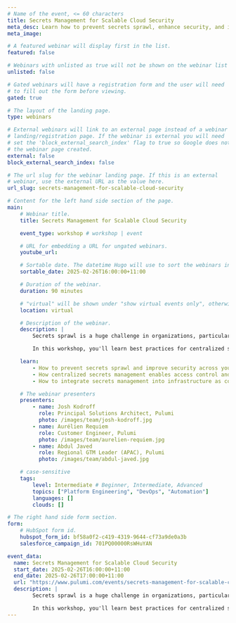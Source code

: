 ```yaml
---
# Name of the event, <= 60 characters
title: Secrets Management for Scalable Cloud Security
meta_desc: Learn how to prevent secrets sprawl, enhance security, and integrate centralized secrets management into your platform engineering workflows.
meta_image:

# A featured webinar will display first in the list.
featured: false

# Webinars with unlisted as true will not be shown on the webinar list
unlisted: false

# Gated webinars will have a registration form and the user will need
# to fill out the form before viewing.
gated: true

# The layout of the landing page.
type: webinars

# External webinars will link to an external page instead of a webinar
# landing/registration page. If the webinar is external you will need
# set the 'block_external_search_index' flag to true so Google does not index
# the webinar page created.
external: false
block_external_search_index: false

# The url slug for the webinar landing page. If this is an external
# webinar, use the external URL as the value here.
url_slug: secrets-management-for-scalable-cloud-security

# Content for the left hand side section of the page.
main:
    # Webinar title.
    title: Secrets Management for Scalable Cloud Security

    event_type: workshop # workshop | event

    # URL for embedding a URL for ungated webinars.
    youtube_url: 

    # Sortable date. The datetime Hugo will use to sort the webinars in date order.
    sortable_date: 2025-02-26T16:00:00+11:00

    # Duration of the webinar.
    duration: 90 minutes

    # "virtual" will be shown under "show virtual events only", otherwise shown as City, State (seattle, wa)
    location: virtual

    # Description of the webinar.
    description: |
        Secrets sprawl is a huge challenge in organizations, particularly for platform engineering teams responsible for securing infrastructure at scale. When you have secrets stored in many places, how do you ensure that practitioners only have access to what they need, and how do you manage and view that access in a single place?

        In this workshop, you'll learn best practices for centralized secrets management to help prevent sprawl, strengthen security, and improve developer experience. We'll explore how to integrate secrets management into your infrastructure and platform engineering workflows, ensuring teams have secure, streamlined access to the credentials they need—without compromising security.

    learn:
        - How to prevent secrets sprawl and improve security across your cloud environments.
        - How centralized secrets management enables access control and visibility at scale.
        - How to integrate secrets management into infrastructure as code and platform engineering workflows for better automation and compliance.

    # The webinar presenters
    presenters:
        - name: Josh Kodroff 
          role: Principal Solutions Architect, Pulumi
          photo: /images/team/josh-kodroff.jpg
        - name: Aurélien Requiem
          role: Customer Engineer, Pulumi
          photo: /images/team/aurelien-requiem.jpg
        - name: Abdul Javed
          role: Regional GTM Leader (APAC), Pulumi
          photo: /images/team/abdul-javed.jpg

    # case-sensitive
    tags:
        level: Intermediate # Beginner, Intermediate, Advanced
        topics: ["Platform Engineering", "DevOps", "Automation"]
        languages: []
        clouds: []

# The right hand side form section.
form:
    # HubSpot form id.
    hubspot_form_id: bf58a0f2-c419-4319-9644-cf73a9de0a3b
    salesforce_campaign_id: 701PQ00000RsWHuYAN

event_data:
  name: Secrets Management for Scalable Cloud Security
  start_date: 2025-02-26T16:00:00+11:00
  end_date: 2025-02-26T17:00:00+11:00
  url: "https://www.pulumi.com/events/secrets-management-for-scalable-cloud-security/"
  description: |
        Secrets sprawl is a huge challenge in organizations, particularly for platform engineering teams responsible for securing infrastructure at scale. When you have secrets stored in many places, how do you ensure that practitioners only have access to what they need, and how do you manage and view that access in a single place?

        In this workshop, you'll learn best practices for centralized secrets management to help prevent sprawl, strengthen security, and improve developer experience. We'll explore how to integrate secrets management into your infrastructure and platform engineering workflows, ensuring teams have secure, streamlined access to the credentials they need—without compromising security.
---
```

